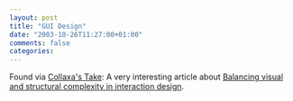 ```yaml
---
layout: post
title: "GUI Design"
date: "2003-10-26T11:27:00+01:00"
comments: false
categories: 
---
```


<p>Found via <a href="http://www.collaxa.com/radio/2003/10/25.jsp#a473">Collaxa's Take</a>: A very interesting article about <a href="http://www.guuui.com/issues/04_03.asp" title="GUUUI - Balancing visual and structural complexity in interaction design">Balancing visual and structural complexity in interaction design</a>.</p>

